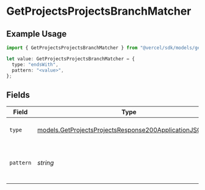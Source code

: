 # GetProjectsProjectsBranchMatcher

## Example Usage

```typescript
import { GetProjectsProjectsBranchMatcher } from "@vercel/sdk/models/getprojectsop.js";

let value: GetProjectsProjectsBranchMatcher = {
  type: "endsWith",
  pattern: "<value>",
};
```

## Fields

| Field                                                                                                                      | Type                                                                                                                       | Required                                                                                                                   | Description                                                                                                                |
| -------------------------------------------------------------------------------------------------------------------------- | -------------------------------------------------------------------------------------------------------------------------- | -------------------------------------------------------------------------------------------------------------------------- | -------------------------------------------------------------------------------------------------------------------------- |
| `type`                                                                                                                     | [models.GetProjectsProjectsResponse200ApplicationJSONType](../models/getprojectsprojectsresponse200applicationjsontype.md) | :heavy_check_mark:                                                                                                         | The type of matching to perform                                                                                            |
| `pattern`                                                                                                                  | *string*                                                                                                                   | :heavy_check_mark:                                                                                                         | The pattern to match against branch names                                                                                  |